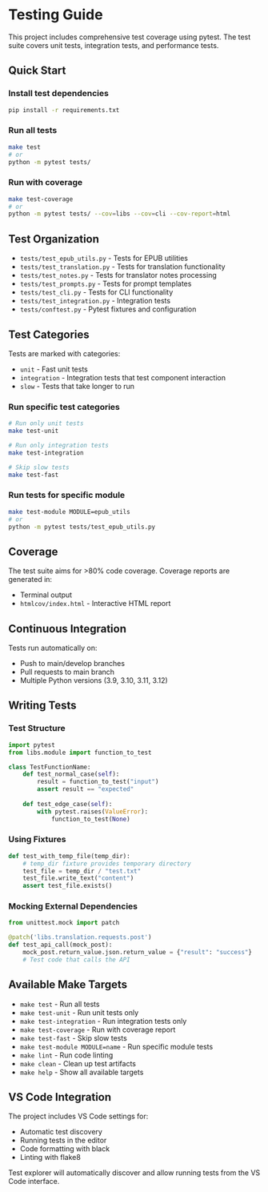# Testing Guide

This project includes comprehensive test coverage using pytest. The test suite covers unit tests, integration tests, and performance tests.

## Quick Start

### Install test dependencies
```bash
pip install -r requirements.txt
```

### Run all tests
```bash
make test
# or
python -m pytest tests/
```

### Run with coverage
```bash
make test-coverage
# or
python -m pytest tests/ --cov=libs --cov=cli --cov-report=html
```

## Test Organization

- `tests/test_epub_utils.py` - Tests for EPUB utilities
- `tests/test_translation.py` - Tests for translation functionality  
- `tests/test_notes.py` - Tests for translator notes processing
- `tests/test_prompts.py` - Tests for prompt templates
- `tests/test_cli.py` - Tests for CLI functionality
- `tests/test_integration.py` - Integration tests
- `tests/conftest.py` - Pytest fixtures and configuration

## Test Categories

Tests are marked with categories:
- `unit` - Fast unit tests
- `integration` - Integration tests that test component interaction
- `slow` - Tests that take longer to run

### Run specific test categories
```bash
# Run only unit tests
make test-unit

# Run only integration tests  
make test-integration

# Skip slow tests
make test-fast
```

### Run tests for specific module
```bash
make test-module MODULE=epub_utils
# or
python -m pytest tests/test_epub_utils.py
```

## Coverage

The test suite aims for >80% code coverage. Coverage reports are generated in:
- Terminal output
- `htmlcov/index.html` - Interactive HTML report

## Continuous Integration

Tests run automatically on:
- Push to main/develop branches
- Pull requests to main branch
- Multiple Python versions (3.9, 3.10, 3.11, 3.12)

## Writing Tests

### Test Structure
```python
import pytest
from libs.module import function_to_test

class TestFunctionName:
    def test_normal_case(self):
        result = function_to_test("input")
        assert result == "expected"
    
    def test_edge_case(self):
        with pytest.raises(ValueError):
            function_to_test(None)
```

### Using Fixtures
```python
def test_with_temp_file(temp_dir):
    # temp_dir fixture provides temporary directory
    test_file = temp_dir / "test.txt"
    test_file.write_text("content")
    assert test_file.exists()
```

### Mocking External Dependencies
```python
from unittest.mock import patch

@patch('libs.translation.requests.post')
def test_api_call(mock_post):
    mock_post.return_value.json.return_value = {"result": "success"}
    # Test code that calls the API
```

## Available Make Targets

- `make test` - Run all tests
- `make test-unit` - Run unit tests only
- `make test-integration` - Run integration tests only
- `make test-coverage` - Run with coverage report
- `make test-fast` - Skip slow tests
- `make test-module MODULE=name` - Run specific module tests
- `make lint` - Run code linting
- `make clean` - Clean up test artifacts
- `make help` - Show all available targets

## VS Code Integration

The project includes VS Code settings for:
- Automatic test discovery
- Running tests in the editor
- Code formatting with black
- Linting with flake8

Test explorer will automatically discover and allow running tests from the VS Code interface.
